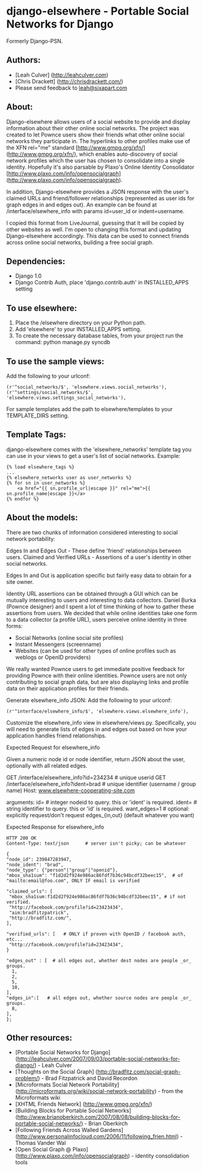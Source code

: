 django-elsewhere - Portable Social Networks for Django
===================================

Formerly Django-PSN.

Authors:
------------
* [Leah Culver] (http://leahculver.com)
* [Chris Drackett] (http://chrisdrackett.com/)
* Please send feedback to leah@sixapart.com

About:
------------

Django-elsewhere allows users of a social website to provide and display information about their 
other online social networks. The project was created to let Pownce users 
show their friends what other online social networks they participate in. 
The hyperlinks to other profiles make use of the XFN rel="me" standard [http://www.gmpg.org/xfn/] (http://www.gmpg.org/xfn/), 
which enables auto-discovery of social network profiles which the user has chosen to consolidate 
into a single identity. Hopefully it's also parsable by Plaxo's Online Identity Consolidator [http://www.plaxo.com/info/opensocialgraph] (http://www.plaxo.com/info/opensocialgraph).

In addition, Django-elsewhere provides a JSON response with the user's claimed URLs and friend/follower relationships 
(represented as user ids for graph edges in and edges out). An example can be found at /interface/elsewhere_info 
with params id=user_id or indent=username.

I copied this format from LiveJournal, guessing that it will be copied by other websites as well. 
I'm open to changing this format and updating Django-elsewhere accordingly. This data can 
be used to connect friends across online social networks, building a free social graph.

Dependencies:
------------

* Django 1.0
* Django Contrib Auth, place 'django.contrib.auth' in INSTALLED_APPS setting


To use elsewhere:
-----------

1. Place the /elsewhere directory on your Python path.
2. Add 'elsewhere' to your INSTALLED_APPS setting.
4. To create the necessary database tables, from your project run the command: python manage.py syncdb

To use the sample views:
------------------------
Add the following to your urlconf:

	(r'^social_networks/$', 'elsewhere.views.social_networks'),
	(r'^settings/social_networks/$', 'elsewhere.views.settings_social_networks'),

For sample templates add the path to elsewhere/templates to your TEMPLATE_DIRS setting.

Template Tags:
--------------

django-elsewhere comes with the 'elsewhere_networks' template tag you can use
 in your views to get a user's list of social networks. Example:

    {% load elsewhere_tags %}
    ...
    {% elsewhere_networks user as user_networks %}
    {% for sn in user_networks %}
        <a href="{{ sn.profile_url|escape }}" rel="me">{{ sn.profile_name|escape }}</a>
    {% endfor %}

About the models:
-----------------

There are two chunks of information considered interesting to social network portability:
		
Edges In and Edges Out - These define 'friend' relationships between users.
Claimed and Verified URLs - Assertions of a user's identity in other social networks.
		
Edges In and Out is application specific but fairly easy data to obtain for a site owner.
		
Identity URL assertions can be obtained through a GUI which can be mutually interesting to 
users and interesting to data collectors. Daniel Burka (Pownce designer) and I spent a lot of time thinking of how to gather these 
assertions from users. We decided that while online identities take one form to a data collector 
(a profile URL), users perceive online identity in three forms:

* Social Networks (online social site profiles)
* Instant Messengers (screenname)
* Websites (can be used for other types of online profiles such as weblogs or OpenID providers)

We really wanted Pownce users to get immediate positive feedback for providing Pownce with their online identities. 
Pownce users are not only contributing to social graph data, but are also displaying links 
and profile data on their application profiles for their friends.

Generate elsewhere_info JSON:
Add the following to your urlconf:

	(r'^interface/elsewhere_info/$', 'elsewhere.views.elsewhere_info'),

Customize the elsewhere_info view in elsewhere/views.py. Specifically, you will need to 
generate lists of edges in and edges out based on how your application handles friend relationships.
		
Expected Request for elsewhere_info
		
Given a numeric node id or node identifier, return JSON about the
user, optionally with all related edges.

GET /interface/elsewhere_info?id=234234		# unique userid
GET /interface/elsewhere_info?ident=brad	# unique identifier (username / group name)
Host: www.elsewhere-cooperating-site.com

arguments:
id=			 # integer nodeid to query.	 this or 'ident' is required.
ident=		 # string identifier to query.	this or 'id' is required.
want_edges=1	 # optional: explicitly request/don't request edges_{in,out} (default whatever you want)

Expected Response for elsewhere_info

	HTTP 200 OK
	Content-Type: text/json		 # server isn't picky; can be whatever

	{
	"node_id": 239847283947,
	"node_ident": "brad",
	"node_type": {"person"|"group"|"openid"},
	"mbox_sha1sum": "f1d2d2f924e986ac86fdf7b36c94bcdf32beec15",	 # of "mailto:email@foo.com", ONLY IF email is verified

	"claimed_urls": [
	 "mbox_sha1sum:f1d2d2f924e986ac86fdf7b36c94bcdf32beec15", # if not verified.
	 "http://facebook.com/profile?id=23423434",
	 "aim:bradfitzpatrick",
	 "http://bradfitz.com/",
	],

	"verified_urls": [	 # ONLY if proven with OpenID / facebook auth, etc...
	 "http://facebook.com/profile?id=23423434",
	}

	"edges_out" : [	 # all edges out, whether dest nodes are people _or_ groups.
	  1,
	  2,
	  5,
	  10,
	],
	"edges_in":[   # all edges out, whether source nodes are people _or_ groups.
	  8,
	],
	};

Other resources:
----------------

* [Portable Social Networks for Django] (http://leahculver.com/2007/09/03/portable-social-networks-for-django/) - Leah Culver
* [Thoughts on the Social Graph] (http://bradfitz.com/social-graph-problem/) - Brad Fitzpatrick and David Recordon
* [Microformats Social Network Portability] (http://microformats.org/wiki/social-network-portability) - from the Microformats wiki
* [XHTML Friends Network] (http://www.gmpg.org/xfn/)
* [Building Blocks for Portable Social Networks] (http://www.brianoberkirch.com/2007/08/08/building-blocks-for-portable-social-networks/) - Brian Oberkirch
* [Following Friends Across Walled Gardens] (http://www.personalinfocloud.com/2006/11/following_frien.html) - Thomas Vander Wal
* [Open Social Graph @ Plaxo] (http://www.plaxo.com/info/opensocialgraph) - identity consolidation tools